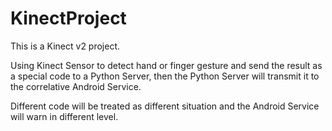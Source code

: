 # KinectProject

This is a Kinect v2 project.

Using Kinect Sensor to detect hand or finger gesture and send the result as a special code to a Python Server, then the Python Server will transmit it to the correlative Android Service. 

Different code will be treated as different situation and the Android Service will warn in different level.